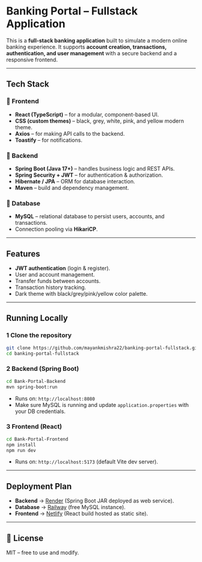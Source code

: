 #  Banking Portal – Fullstack Application

This is a **full-stack banking application** built to simulate a modern online banking experience. It supports **account creation, transactions, authentication, and user management** with a secure backend and a responsive frontend.

---

## Tech Stack

### 🔹 Frontend

* **React (TypeScript)** – for a modular, component-based UI.
* **CSS (custom themes)** – black, grey, white, pink, and yellow modern theme.
* **Axios** – for making API calls to the backend.
* **Toastify** – for notifications.

### 🔹 Backend

* **Spring Boot (Java 17+)** – handles business logic and REST APIs.
* **Spring Security + JWT** – for authentication & authorization.
* **Hibernate / JPA** – ORM for database interaction.
* **Maven** – build and dependency management.

### 🔹 Database

* **MySQL** – relational database to persist users, accounts, and transactions.
* Connection pooling via **HikariCP**.

---

##  Features

*  **JWT authentication** (login & register).
*  User and account management.
*  Transfer funds between accounts.
*  Transaction history tracking.
*  Dark theme with black/grey/pink/yellow color palette.

---

##  Running Locally

### 1️ Clone the repository

```bash
git clone https://github.com/mayankmishra22/banking-portal-fullstack.git
cd banking-portal-fullstack
```

### 2️ Backend (Spring Boot)

```bash
cd Bank-Portal-Backend
mvn spring-boot:run
```

* Runs on: `http://localhost:8080`
* Make sure MySQL is running and update `application.properties` with your DB credentials.

### 3️ Frontend (React)

```bash
cd Bank-Portal-Frontend
npm install
npm run dev
```

* Runs on: `http://localhost:5173` (default Vite dev server).

---

## Deployment Plan

* **Backend** → [Render](https://render.com) (Spring Boot JAR deployed as web service).
* **Database** → [Railway](https://railway.app) (free MySQL instance).
* **Frontend** → [Netlify](https://netlify.com) (React build hosted as static site).

---

## 📄 License

MIT – free to use and modify.

